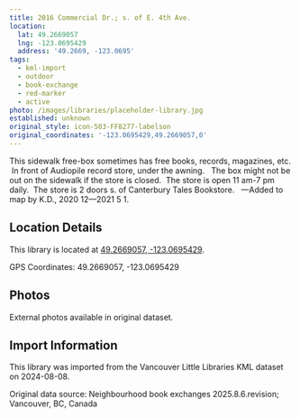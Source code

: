 ```yaml
---
title: 2016 Commercial Dr.; s. of E. 4th Ave.
location:
  lat: 49.2669057
  lng: -123.0695429
  address: '49.2669, -123.0695'
tags:
  - kml-import
  - outdoor
  - book-exchange
  - red-marker
  - active
photo: /images/libraries/placeholder-library.jpg
established: unknown
original_style: icon-503-FF8277-labelson
original_coordinates: '-123.0695429,49.2669057,0'
---
```

This sidewalk free-box sometimes has free books, records, magazines, etc.  In front of Audiopile record store, under the awning.  
The box might not be out on the sidewalk if the store is closed.  The store is open 11 am-7 pm daily.  The store is 2 doors s. of Canterbury Tales Bookstore.  
—Added to map by K.D., 2020 12—2021 5 1.

## Location Details

This library is located at [49.2669057, -123.0695429](https://www.google.com/maps?q=49.2669057,-123.0695429).

GPS Coordinates: 49.2669057, -123.0695429

## Photos

External photos available in original dataset.

## Import Information

This library was imported from the Vancouver Little Libraries KML dataset on 2024-08-08.

Original data source: Neighbourhood book exchanges 2025.8.6.revision; Vancouver, BC, Canada
